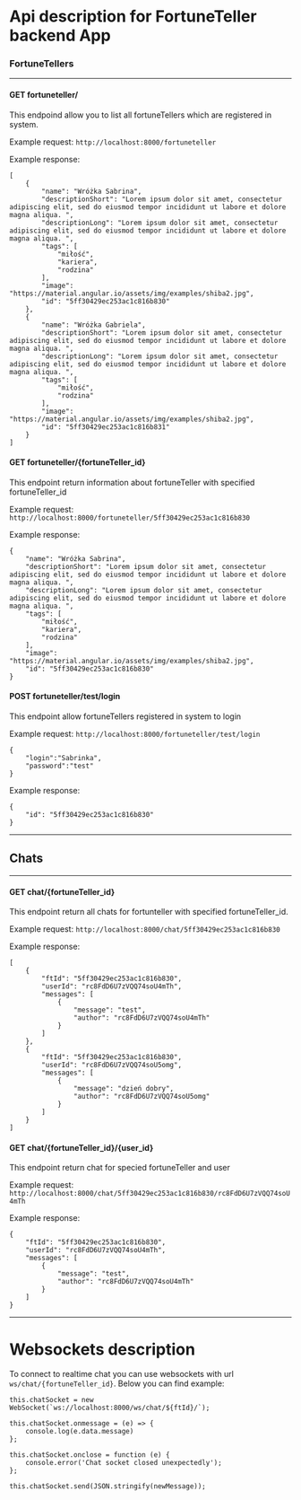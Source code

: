
# Api description for FortuneTeller backend App

### FortuneTellers
----

#### GET fortuneteller/

This endpoind allow you to list all fortuneTellers which are registered in system.

Example request:
```http://localhost:8000/fortuneteller```

Example response:
```
[
    {
        "name": "Wróżka Sabrina",
        "descriptionShort": "Lorem ipsum dolor sit amet, consectetur adipiscing elit, sed do eiusmod tempor incididunt ut labore et dolore magna aliqua. ",
        "descriptionLong": "Lorem ipsum dolor sit amet, consectetur adipiscing elit, sed do eiusmod tempor incididunt ut labore et dolore magna aliqua. ",
        "tags": [
            "miłość",
            "kariera",
            "rodzina"
        ],
        "image": "https://material.angular.io/assets/img/examples/shiba2.jpg",
        "id": "5ff30429ec253ac1c816b830"
    },
    {
        "name": "Wróżka Gabriela",
        "descriptionShort": "Lorem ipsum dolor sit amet, consectetur adipiscing elit, sed do eiusmod tempor incididunt ut labore et dolore magna aliqua. ",
        "descriptionLong": "Lorem ipsum dolor sit amet, consectetur adipiscing elit, sed do eiusmod tempor incididunt ut labore et dolore magna aliqua. ",
        "tags": [
            "miłość",
            "rodzina"
        ],
        "image": "https://material.angular.io/assets/img/examples/shiba2.jpg",
        "id": "5ff30429ec253ac1c816b831"
    }
]
```

#### GET fortuneteller/{fortuneTeller_id}

This endpoint return information about fortuneTeller with specified fortuneTeller_id

Example request:
```http://localhost:8000/fortuneteller/5ff30429ec253ac1c816b830```

Example response:
```
{
    "name": "Wróżka Sabrina",
    "descriptionShort": "Lorem ipsum dolor sit amet, consectetur adipiscing elit, sed do eiusmod tempor incididunt ut labore et dolore magna aliqua. ",
    "descriptionLong": "Lorem ipsum dolor sit amet, consectetur adipiscing elit, sed do eiusmod tempor incididunt ut labore et dolore magna aliqua. ",
    "tags": [
        "miłość",
        "kariera",
        "rodzina"
    ],
    "image": "https://material.angular.io/assets/img/examples/shiba2.jpg",
    "id": "5ff30429ec253ac1c816b830"
}
```

#### POST fortuneteller/test/login

This endpoint allow fortuneTellers registered in system to login

Example request:
``http://localhost:8000/fortuneteller/test/login``
```
{
    "login":"Sabrinka",
    "password":"test"
}
```

Example response:
```
{
    "id": "5ff30429ec253ac1c816b830"
}
```
-------

## Chats
---

#### GET chat/{fortuneTeller_id}

This endpoint return all chats for fortunteller with specified fortuneTeller_id.

Example request:
``http://localhost:8000/chat/5ff30429ec253ac1c816b830``

Example response:
```
[
    {
        "ftId": "5ff30429ec253ac1c816b830",
        "userId": "rc8FdD6U7zVQQ74soU4mTh",
        "messages": [
            {
                "message": "test",
                "author": "rc8FdD6U7zVQQ74soU4mTh"
            }
        ]
    },
    {
        "ftId": "5ff30429ec253ac1c816b830",
        "userId": "rc8FdD6U7zVQQ74soU5omg",
        "messages": [
            {
                "message": "dzień dobry",
                "author": "rc8FdD6U7zVQQ74soU5omg"
            }
        ]
    }
]
```

#### GET chat/{fortuneTeller_id}/{user_id}

This endpoint return chat for specied fortuneTeller and user

Example request:
`` http://localhost:8000/chat/5ff30429ec253ac1c816b830/rc8FdD6U7zVQQ74soU4mTh ``

Example response:
```
{
    "ftId": "5ff30429ec253ac1c816b830",
    "userId": "rc8FdD6U7zVQQ74soU4mTh",
    "messages": [
        {
            "message": "test",
            "author": "rc8FdD6U7zVQQ74soU4mTh"
        }
    ]
}
```

---

# Websockets description

To connect to realtime chat you can use websockets with url ``ws/chat/{fortuneTeller_id}``. 
Below you can find example:

```
this.chatSocket = new WebSocket(`ws://localhost:8000/ws/chat/${ftId}/`);

this.chatSocket.onmessage = (e) => {
    console.log(e.data.message)
};

this.chatSocket.onclose = function (e) {
    console.error('Chat socket closed unexpectedly');
};

this.chatSocket.send(JSON.stringify(newMessage));
```